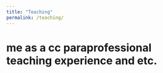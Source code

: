 ```yaml
---
title: "Teaching"
permalink: /teaching/
---
```



# me as a cc paraprofessional  teaching experience and etc.
